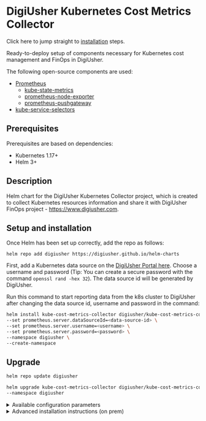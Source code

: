 DigiUsher Kubernetes Cost Metrics Collector
====

Click here to jump straight to [installation](#setup-and-installation) steps.

Ready-to-deploy setup of components necessary for Kubernetes cost management and FinOps in DigiUsher.

The following open-source components are used:
- [Prometheus](https://github.com/prometheus-community/helm-charts/tree/main/charts/prometheus)
  - [kube-state-metrics](https://github.com/prometheus-community/helm-charts/tree/main/charts/kube-state-metrics)
  - [prometheus-node-exporter](https://github.com/prometheus-community/helm-charts/tree/main/charts/prometheus-node-exporter)
  - [prometheus-pushgateway](https://github.com/walker-tom/helm-charts/tree/main/charts/prometheus-pushgateway)
- [kube-service-selectors](https://github.com/digiusher/helm-charts/tree/main/charts/kube-service-selectors)

## Prerequisites

Prerequisites are based on dependencies:
- Kubernetes 1.17+
- Helm 3+

## Description

Helm chart for the DigiUsher Kubernetes Collector project, which is created to collect Kubernetes resources information and share it with DigiUsher FinOps project - https://www.digiusher.com.

## Setup and installation

Once Helm has been set up correctly, add the repo as follows:

```
helm repo add digiusher https://digiusher.github.io/helm-charts
```

First, add a Kubernetes data source on the [DigiUsher Portal here](https://app.digiusher.com/cloud-account/connect). Choose a username and password (Tip: You can create a secure password with the command `openssl rand -hex 32`). The data source id will be generated by DigiUsher.

Run this command to start reporting data from the k8s cluster to DigiUsher after changing the data source id, username and password in the command:

```bash
helm install kube-cost-metrics-collector digiusher/kube-cost-metrics-collector \
--set prometheus.server.dataSourceId=<data-source-id> \
--set prometheus.server.username=<username> \
--set prometheus.server.password=<password> \
--namespace digiusher \
--create-namespace
```

## Upgrade
```bash
helm repo update digiusher

helm upgrade kube-cost-metrics-collector digiusher/kube-cost-metrics-collector \
--namespace digiusher
```

<details>
<summary>
Available configuration parameters
</summary>
The following table lists the commonly used configurable parameters of the Helm chart.

Parameter | Description
--------- | ------------------------------------------------
prometheus.server.dataSourceId | DigiUsher Kubernetes data source id
prometheus.server.username | username which is used on DigiUsher Kubernetes data source registration
prometheus.server.password | password which is used on DigiUsher Kubernetes data source registration
prometheus.kubeStateMetrics.enabled | set to false if external kube-state-metrics exists and accessible
prometheus.prometheus-node-exporter.enabled | set to false if external node-exporter exists and accessible
prometheus.prometheus-pushgateway.enabled | set to false if external pushgateway exists and accessible

Additional options are in [values.yaml](values.yaml). Alternatively run
```bash
helm show values digiusher/kube-cost-metrics-collector
```
</details>

<details>
<summary>
Advanced installation instructions (on prem)
</summary>

Override **digiusher** remote write target to send metrics to *DigiUsher*

```bash
helm install kube-cost-metrics-collector digiusher/kube-cost-metrics-collector \
--set prometheus.server.dataSourceId=<data-source-id> \
--set prometheus.server.username=<username> \
--set prometheus.server.password=<password> \
--set prometheus.server.remote_write[0].url=https://<ip-address>/storage/api/v2/write \
--set prometheus.server.remote_write[0].name=digiusher \
--namespace digiusher \
--create-namespace
```
</details>
